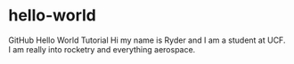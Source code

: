 # hello-world
GitHub Hello World Tutorial
Hi my name is Ryder and I am a student at UCF. I am really into rocketry and everything aerospace.
